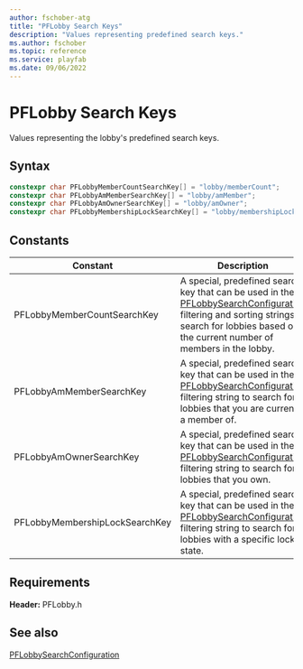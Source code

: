 ```yaml
---
author: fschober-atg
title: "PFLobby Search Keys"
description: "Values representing predefined search keys."
ms.author: fschober
ms.topic: reference
ms.service: playfab
ms.date: 09/06/2022
---
```


# PFLobby Search Keys

Values representing the lobby's predefined search keys.

## Syntax
  
```cpp
constexpr char PFLobbyMemberCountSearchKey[] = "lobby/memberCount";
constexpr char PFLobbyAmMemberSearchKey[] = "lobby/amMember";
constexpr char PFLobbyAmOwnerSearchKey[] = "lobby/amOwner";
constexpr char PFLobbyMembershipLockSearchKey[] = "lobby/membershipLock";
```
  
## Constants
  
| Constant | Description | Example |
| --- | --- | --- |
| PFLobbyMemberCountSearchKey | A special, predefined search key that can be used in the [PFLobbySearchConfiguration](../structs/pflobbysearchconfiguration.md) filtering and sorting strings to search for lobbies based on the current number of members in the lobby. | "lobby/memberCount lt 5" |
| PFLobbyAmMemberSearchKey | A special, predefined search key that can be used in the [PFLobbySearchConfiguration](../structs/pflobbysearchconfiguration.md) filtering string to search for lobbies that you are currently a member of. | "lobby/amMember eq true" |
| PFLobbyAmOwnerSearchKey | A special, predefined search key that can be used in the [PFLobbySearchConfiguration](../structs/pflobbysearchconfiguration.md) filtering string to search for lobbies that you own. | "lobby/amOwner eq true" |
| PFLobbyMembershipLockSearchKey | A special, predefined search key that can be used in the [PFLobbySearchConfiguration](../structs/pflobbysearchconfiguration.md) filtering string to search for lobbies with a specific lock state. | "lobby/membershipLock eq 'Unlocked'" |
  
## Requirements
  
**Header:** PFLobby.h
  
## See also
[PFLobbySearchConfiguration](../structs/pflobbysearchconfiguration.md)
